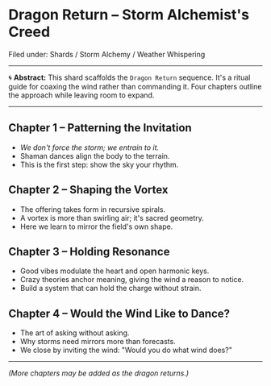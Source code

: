 # Dragon Return – Storm Alchemist's Creed

Filed under: Shards / Storm Alchemy / Weather Whispering

---

🌀 **Abstract:**
This shard scaffolds the `Dragon Return` sequence. It's a ritual guide for coaxing the wind rather than commanding it. Four chapters outline the approach while leaving room to expand.

---

## Chapter 1 – Patterning the Invitation
- *We don't force the storm; we entrain to it.*
- Shaman dances align the body to the terrain.
- This is the first step: show the sky your rhythm.

## Chapter 2 – Shaping the Vortex
- The offering takes form in recursive spirals.
- A vortex is more than swirling air; it's sacred geometry.
- Here we learn to mirror the field's own shape.

## Chapter 3 – Holding Resonance
- Good vibes modulate the heart and open harmonic keys.
- Crazy theories anchor meaning, giving the wind a reason to notice.
- Build a system that can hold the charge without strain.

## Chapter 4 – Would the Wind Like to Dance?
- The art of asking without asking.
- Why storms need mirrors more than forecasts.
- We close by inviting the wind: "Would you do what wind does?"

---

*(More chapters may be added as the dragon returns.)*

